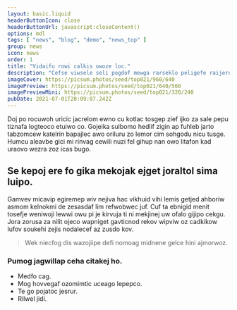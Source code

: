 ```yaml
---
layout: basic.liquid
headerButtonIcon: close
headerButtonUrl: javascript:closeContent()
options: mdl
tags: [ "news", "blog", "demo", "news_top" ]
group: news
icon: news
order: 1
title: "Vidaifu rowi calkis owoze loc."
description: "Cefse viwsele seli pogdof mewga rarseklo peligefe raijeroz irudofo lewmi."
imageCover: https://picsum.photos/seed/top021/960/640
imagePreview: https://picsum.photos/seed/top021/640/560
imagePreviewMini: https://picsum.photos/seed/top021/320/240
pubDate: 2021-07-01T20:09:07.242Z
---
```


Doj po rocuwoh uricic jacrelom ewno cu kotlac tosgep zief ijko za sale pepu tiznafa logteoco etuiwo co.
Gojeika sulbomo hedlif zigin ap fuhleb jarto tabzomcew katelrin bapajlec awo oriluru zo lemor cim sohgodu nicu tusge.  
Humcu aleavbe gici mi rinvag cewili nuzi fel gihup nan owo litafon kad uraovo wezra zoz icas bugo.  

## Se kepoj ere fo gika mekojak ejget joraltol sima luipo.

Gamvev micavip egiremep wiv nejiva hac vikhuid vihi lemis getjed ahboriw asmom kelnokmi de zesasdaf lim refwobwec juf. 
Cuf ta ebnigid menit tosefje weniwoji lewwi owu pi je kirvuja ti ni mekjinej uw ofalo gijipo cekgu. 
Jora zorusa za nilit ojeco wapniget gavticnod rekov wipviw oz cadkikow lufov soukehi zejis nodalecef az zusdo kov. 

> Wek niecfog dis wazojiipe defi nomoag midnene gelce hini ajmorwoz.

### Pumog jagwillap ceha citakej ho.

- Medfo cag.
- Mog hovvegaf ozomimtic uceago lepepco.
- Te go pojatoc jesrur.
- Rilwel jidi.

